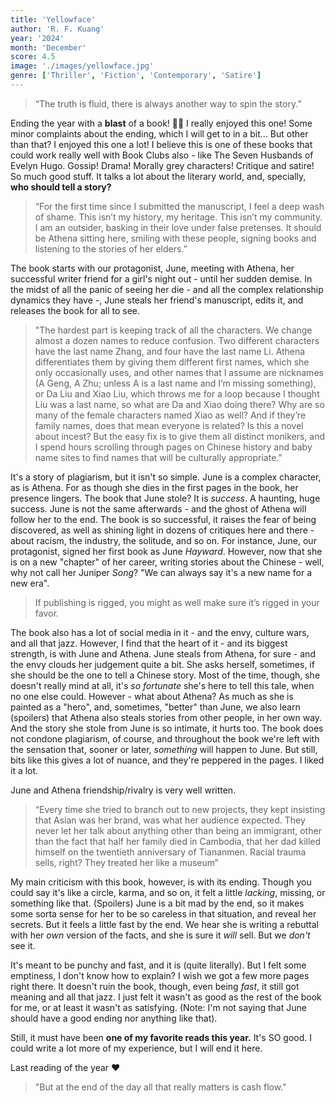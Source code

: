```yaml
---
title: 'Yellowface'
author: 'R. F. Kuang'
year: '2024'
month: 'December'
score: 4.5
image: './images/yellowface.jpg'
genre: ['Thriller', 'Fiction', 'Contemporary', 'Satire']
---
```


> “The truth is fluid, there is always another way to spin the story.”

Ending the year with a **blast** of a book! 🎉🥳
I really enjoyed this one! Some minor complaints about the ending, which I will get to in a bit... But other than that? I enjoyed this one a lot!
I believe this is one of these books that could work really well with Book Clubs also - like The Seven Husbands of Evelyn Hugo. Gossip! Drama! Morally grey characters! Critique and satire! So much good stuff. It talks a lot about the literary world, and, specially, **who should tell a story?**

> “For the first time since I submitted the manuscript, I feel a deep wash of shame. This isn’t my history, my heritage. This isn’t my community. I am an outsider, basking in their love under false pretenses. It should be Athena sitting here, smiling with these people, signing books and listening to the stories of her elders.”

The book starts with our protagonist, June, meeting with Athena, her successful writer friend for a girl's night out - until her sudden demise. In the midst of all the panic of seeing her die - and all the complex relationship dynamics they have -, June steals her friend's manuscript, edits it, and releases the book for all to see.

> "The hardest part is keeping track of all the characters. We change almost a dozen names to reduce confusion. Two different characters have the last name Zhang, and four have the last name Li. Athena differentiates them by giving them different first names, which she only occasionally uses, and other names that I assume are nicknames (A Geng, A Zhu; unless A is a last name and I’m missing something), or Da Liu and Xiao Liu, which throws me for a loop because I thought Liu was a last name, so what are Da and Xiao doing there? Why are so many of the female characters named Xiao as well? And if they’re family names, does that mean everyone is related? Is this a novel about incest? But the easy fix is to give them all distinct monikers, and I spend hours scrolling through pages on Chinese history and baby name sites to find names that will be culturally appropriate."

It's a story of plagiarism, but it isn't so simple. June is a complex character, as is Athena. For as though she dies in the first pages in the book, her presence lingers. The book that June stole? It is _success_. A haunting, huge success. June is not the same afterwards - and the ghost of Athena will follow her to the end. The book is so successful, it raises the fear of being discovered, as well as shining light in dozens of critiques here and there - about racism, the industry, the solitude, and so on. For instance, June, our protagonist, signed her first book as June _Hayward_. However, now that she is on a new "chapter" of her career, writing stories about the Chinese - well, why not call her Juniper _Song_? "We can always say it's a new name for a new era". 

> If publishing is rigged, you might as well make sure it’s rigged in your favor.

The book also has a lot of social media in it - and the envy, culture wars, and all that jazz. However, I find that the heart of it - and its biggest strength, is with June and Athena. June steals from Athena, for sure - and the envy clouds her judgement quite a bit. She asks herself, sometimes, if she should be the one to tell a Chinese story. Most of the time, though, she doesn't really mind at all, it's _so fortunate_ she's here to tell this tale, when no one else could. However - what about Athena? As much as she is painted as a "hero", and, sometimes, "better" than June, we also learn (spoilers) that Athena also steals stories from other people, in her own way. And the story she stole from June is so intimate, it hurts too. The book does not condone plagiarism, of course, and throughout the book we're left with the sensation that, sooner or later, _something_ will happen to June. But still, bits like this gives a lot of nuance, and they're peppered in the pages. I liked it a lot.

June and Athena friendship/rivalry is very well written.

> “Every time she tried to branch out to new projects, they kept insisting that Asian was her brand, was what her audience expected. They never let her talk about anything other than being an immigrant, other than the fact that half her family died in Cambodia, that her dad killed himself on the twentieth anniversary of Tiananmen. Racial trauma sells, right? They treated her like a museum”

My main criticism with this book, however, is with its ending. Though you could say it's like a circle, karma, and so on, it felt a little _lacking_, missing, or something like that. (Spoilers) June is a bit mad by the end, so it makes some sorta sense for her to be so careless in that situation, and reveal her secrets. But it feels a little fast by the end. We hear she is writing a rebuttal with her _own_ version of the facts, and she is sure it _will_ sell. But we _don't_ see it. 

It's meant to be punchy and fast, and it is (quite literally). But I felt some emptiness, I don't know how to explain? I wish we got a few more pages right there. It doesn't ruin the book, though, even being _fast_, it still got meaning and all that jazz. I just felt it wasn't as good as the rest of the book for me, or at least it wasn't as satisfying. (Note: I'm not saying that June should have a good ending nor anything like that).

Still, it must have been **one of my favorite reads this year.** It's SO good. I could write a lot more of my experience, but I will end it here.

Last reading of the year ❤️

> "But at the end of the day all that really matters is cash flow."